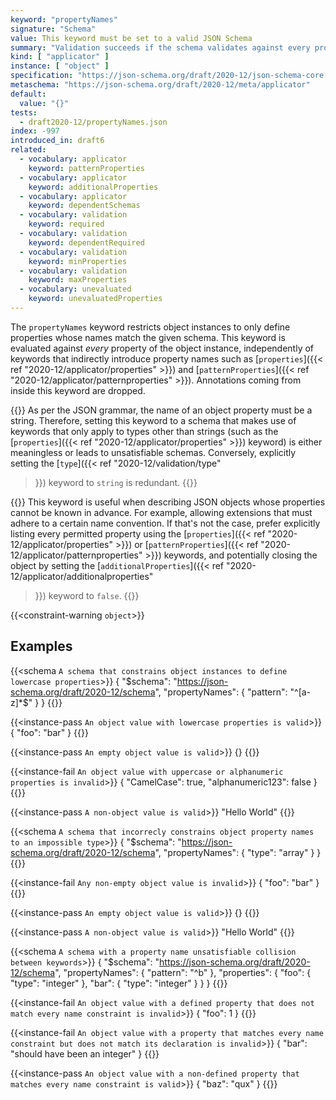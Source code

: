 ```yaml
---
keyword: "propertyNames"
signature: "Schema"
value: This keyword must be set to a valid JSON Schema
summary: "Validation succeeds if the schema validates against every property name in the instance."
kind: [ "applicator" ]
instance: [ "object" ]
specification: "https://json-schema.org/draft/2020-12/json-schema-core.html#section-10.3.2.4"
metaschema: "https://json-schema.org/draft/2020-12/meta/applicator"
default:
  value: "{}"
tests:
  - draft2020-12/propertyNames.json
index: -997
introduced_in: draft6
related:
  - vocabulary: applicator
    keyword: patternProperties
  - vocabulary: applicator
    keyword: additionalProperties
  - vocabulary: applicator
    keyword: dependentSchemas
  - vocabulary: validation
    keyword: required
  - vocabulary: validation
    keyword: dependentRequired
  - vocabulary: validation
    keyword: minProperties
  - vocabulary: validation
    keyword: maxProperties
  - vocabulary: unevaluated
    keyword: unevaluatedProperties
---
```


The `propertyNames` keyword restricts object instances to only define
properties whose names match the given schema. This keyword is evaluated
against _every_ property of the object instance, independently of keywords that
indirectly introduce property names such as [`properties`]({{< ref
"2020-12/applicator/properties" >}}) and [`patternProperties`]({{< ref
"2020-12/applicator/patternproperties" >}}). Annotations coming from inside
this keyword are dropped.

{{<common-pitfall>}} As per the JSON grammar, the name of an object property
must be a string. Therefore, setting this keyword to a schema that makes use of
keywords that only apply to types other than strings (such as the
[`properties`]({{< ref "2020-12/applicator/properties" >}}) keyword) is either
meaningless or leads to unsatisfiable schemas. Conversely, explicitly setting
the [`type`]({{< ref "2020-12/validation/type"
>}}) keyword to `string` is redundant.
{{</common-pitfall>}}

{{<best-practice>}} This keyword is useful when describing JSON objects whose
properties cannot be known in advance. For example, allowing extensions that
must adhere to a certain name convention. If that's not the case, prefer
explicitly listing every permitted property using the [`properties`]({{< ref
"2020-12/applicator/properties" >}}) or [`patternProperties`]({{< ref
"2020-12/applicator/patternproperties" >}}) keywords, and potentially closing
the object by setting the [`additionalProperties`]({{< ref
"2020-12/applicator/additionalproperties"
>}}) keyword to `false`.  {{</best-practice>}}

{{<constraint-warning `object`>}}

## Examples

{{<schema `A schema that constrains object instances to define lowercase properties`>}}
{
  "$schema": "https://json-schema.org/draft/2020-12/schema",
  "propertyNames": { "pattern": "^[a-z]*$" }
}
{{</schema>}}

{{<instance-pass `An object value with lowercase properties is valid`>}}
{ "foo": "bar" }
{{</instance-pass>}}

{{<instance-pass `An empty object value is valid`>}}
{}
{{</instance-pass>}}

{{<instance-fail `An object value with uppercase or alphanumeric properties is invalid`>}}
{ "CamelCase": true, "alphanumeric123": false }
{{</instance-fail>}}

{{<instance-pass `A non-object value is valid`>}}
"Hello World"
{{</instance-pass>}}

{{<schema `A schema that incorrecly constrains object property names to an impossible type`>}}
{
  "$schema": "https://json-schema.org/draft/2020-12/schema",
  "propertyNames": { "type": "array" }
}
{{</schema>}}

{{<instance-fail `Any non-empty object value is invalid`>}}
{ "foo": "bar" }
{{</instance-fail>}}

{{<instance-pass `An empty object value is valid`>}}
{}
{{</instance-pass>}}

{{<instance-pass `A non-object value is valid`>}}
"Hello World"
{{</instance-pass>}}

{{<schema `A schema with a property name unsatisfiable collision between keywords`>}}
{
  "$schema": "https://json-schema.org/draft/2020-12/schema",
  "propertyNames": { "pattern": "^b" },
  "properties": {
    "foo": { "type": "integer" },
    "bar": { "type": "integer" }
  }
}
{{</schema>}}

{{<instance-fail `An object value with a defined property that does not match every name constraint is invalid`>}}
{ "foo": 1 }
{{</instance-fail>}}

{{<instance-fail `An object value with a property that matches every name constraint but does not match its declaration is invalid`>}}
{ "bar": "should have been an integer" }
{{</instance-fail>}}

{{<instance-pass `An object value with a non-defined property that matches every name constraint is valid`>}}
{ "baz": "qux" }
{{</instance-pass>}}
